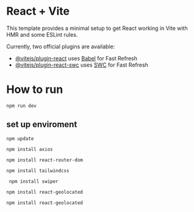 # React + Vite

This template provides a minimal setup to get React working in Vite with HMR and some ESLint rules.

Currently, two official plugins are available:

- [@vitejs/plugin-react](https://github.com/vitejs/vite-plugin-react/blob/main/packages/plugin-react/README.md) uses [Babel](https://babeljs.io/) for Fast Refresh
- [@vitejs/plugin-react-swc](https://github.com/vitejs/vite-plugin-react-swc) uses [SWC](https://swc.rs/) for Fast Refresh

# How to run
```
npm run dev
```
## set up enviroment

```
npm update
```

```
npm install axios
```

```
npm install react-router-dom
```

```
npm install tailwindcss
```

```
 npm install swiper
```
```
npm install react-geolocated
```
```
npm install react-geolocated
``` 